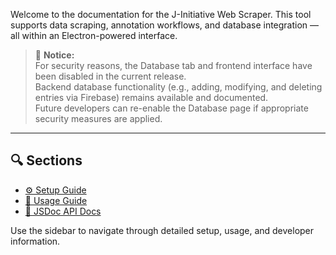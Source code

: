 Welcome to the documentation for the J-Initiative Web Scraper. This tool supports data scraping, annotation workflows, and database integration — all within an Electron-powered interface.

> 🚨 **Notice:**  
> For security reasons, the Database tab and frontend interface have been disabled in the current release.  
> Backend database functionality (e.g., adding, modifying, and deleting entries via Firebase) remains available and documented.  
> Future developers can re-enable the Database page if appropriate security measures are applied.

---

## 🔍 Sections

- [⚙️ Setup Guide](setup.md)
- [📖 Usage Guide](usage/README.md)
- [📄 JSDoc API Docs](api/README.md)

Use the sidebar to navigate through detailed setup, usage, and developer information.
